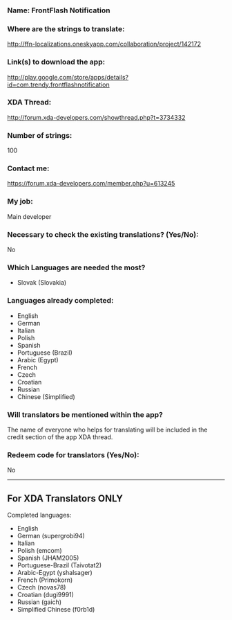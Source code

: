 <!-- Name of your app -->
### Name: FrontFlash Notification

<!-- Provide a public accessible link, where the translation can 
be discussed and improved. (paid platforms are not allowed) -->
### Where are the strings to translate:
http://ffn-localizations.oneskyapp.com/collaboration/project/142172

### Link(s) to download the app:
http://play.google.com/store/apps/details?id=com.trendy.frontflashnotification

<!-- Optional -->
### XDA Thread:
http://forum.xda-developers.com/showthread.php?t=3734332

### Number of strings:
100

<!-- Provide an email address, your account on social networks...-->
### Contact me:
https://forum.xda-developers.com/member.php?u=613245

<!-- Tell us if you are the main developer, community manager, designer,...-->
### My job:
Main developer

<!-- If you only want to receive translations for untranslated strings only -->
### Necessary to check the existing translations? (Yes/No):
No

<!-- Optional -->
### Which Languages are needed the most?
* Slovak (Slovakia)

### Languages already completed:
* English
* German
* Italian
* Polish
* Spanish
* Portuguese (Brazil)
* Arabic (Egypt)
* French
* Czech
* Croatian
* Russian
* Chinese (Simplified)

<!-- Credits are always appreciated -->
### Will translators be mentioned within the app?
The name of everyone who helps for translating will be included in the credit section of the app XDA thread.

<!-- Some developers offer redeem codes to thank translators 
and/or to help them to translate strings that are specific to PRO 
features. Please explain how to request one -->
### Redeem code for translators (Yes/No):
No

***

## For XDA Translators ONLY
Completed languages:
<!-- Add your XDA username next to your language(s) -->
* English
* German (supergrobi94)
* Italian
* Polish (emcom)
* Spanish (JHAM2005)
* Portuguese-Brazil (Taivotat2)
* Arabic-Egypt (yshalsager)
* French (Primokorn)
* Czech (novas78)
* Croatian (dugi9991)
* Russian (gaich)
* Simplified Chinese (f0rb1d)
